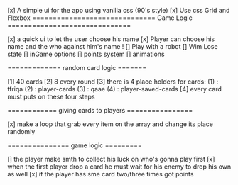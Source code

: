 [x] A simple ui for the app using vanilla css (90's style)
[x] Use css Grid and Flexbox
============================== Game Logic ==============================  

[x] a quick ui to let the user choose his name
[x] Player can choose his name and the who against him's name !
[] Play with a robot
[] Wim Lose state
[] inGame options
[] points system
[] animations


============= random card logic =======

[1] 40 cards
[2] 8 every round
[3] there is 4 place holders for cards: 
    (1) : tfriqa
    (2) : player-cards
    (3) : qaae
    (4) : player-saved-cards
[4] every card must puts on these four steps  


============ giving cards to players ================

[x] make a loop that grab every item on the array and change its place randomly

=============== game logic =========

[] the player make smth to collect his luck on who's gonna play first
[x] when the first player drop a card he must wait for his enemy to drop his own as well
[x] if the player has sme card two/three times got points
